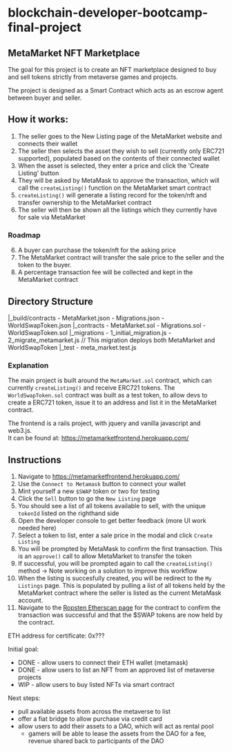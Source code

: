 # blockchain-developer-bootcamp-final-project

## MetaMarket NFT Marketplace

The goal for this project is to create an NFT marketplace designed to buy and sell tokens strictly from metaverse games and projects.  

The project is designed as a Smart Contract which acts as an escrow agent between buyer and seller.

## How it works: 
1) The seller goes to the New Listing page of the MetaMarket website and connects their wallet
2) The seller then selects the asset they wish to sell (currently only ERC721 supported), populated based on the contents of their connected wallet
3) When the asset is selected, they enter a price and click the 'Create Listing' button
4) They will be asked by MetaMask to approve the transaction, which will call the `createListing()` function on the MetaMarket smart contract
5) `createListing()` will generate a listing record for the token/nft and transfer ownership to the MetaMarket contract
6) The seller will then be shown all the listings which they currently have for sale via MetaMarket

### Roadmap
6) A buyer can purchase the token/nft for the asking price
7) The MetaMarket contract will transfer the sale price to the seller and the token to the buyer.
8) A percentage transaction fee will be collected and kept in the MetaMarket contract

## Directory Structure
|_build/contracts
    - MetaMarket.json
    - Migrations.json
    - WorldSwapToken.json
|_contracts
    - MetaMarket.sol
    - Migrations.sol
    - WorldSwapToken.sol
|_migrations
    - 1_initial_migration.js
    - 2_migrate_metamarket.js  // This migration deploys both MetaMarket and WorldSwapToken
|_test
    - meta_market.test.js


### Explanation
The main project is built around the `MetaMarket.sol` contract, which can currently `createListing()` and receive ERC721 tokens.
The `WorldSwapToken.sol` contract was built as a test token, to allow devs to create a ERC721 token, issue it to an address and list it in the MetaMarket contract.

The frontend is a rails project, with jquery and vanilla javascript and web3.js.  
It can be found at: https://metamarketfrontend.herokuapp.com/

## Instructions

1) Navigate to https://metamarketfrontend.herokuapp.com/
2) Use the `Connect to Metamask` button to connect your wallet
3) Mint yourself a new `$SWAP` token or two for testing
4) Click the `Sell` button to go the `New Listing` page
5) You should see a list of all tokens available to sell, with the unique `tokenId` listed on the righthand side
6) Open the developer console to get better feedback (more UI work needed here)
7) Select a token to list, enter a sale price in the modal and click `Create Listing`
8) You will be prompted by MetaMask to confirm the first transaction.  This is an `approve()` call to allow MetaMarket to transfer the token
9) If successful, you will be prompted again to call the `createListing()` method
  -> Note working on a solution to improve this workflow
10) When the listing is succesfully created, you will be redirect to the `My Listings` page. This is populated by pulling a list of all tokens held by the MetaMarket contract where the seller is listed as the current MetaMask account.
11) Navigate to the [Ropsten Etherscan page](https://ropsten.etherscan.io/address/0x28842b54dFB29bDCe18a334130c441924D66b248) for the contract to confirm the transaction was successful and that the $SWAP tokens are now held by the contract.

ETH address for certificate: 0x???


Initial goal:
 - DONE - allow users to connect their ETH wallet (metamask)
 - DONE - allow users to list an NFT from an approved list of metaverse projects
 - WIP - allow users to buy listed NFTs via smart contract

 Next steps:
 - pull available assets from across the metaverse to list
 - offer a fiat bridge to allow purchase via credit card
 - allow users to add their assets to a DAO, which will act as rental pool
   - gamers will be able to lease the assets from the DAO for a fee, revenue shared back to participants of the DAO